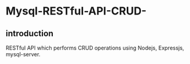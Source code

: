 # Mysql-RESTful-API-CRUD-



## introduction

<a name="introduction"></a>
RESTful API which performs CRUD operations using Nodejs, Expressjs, mysql-server.





